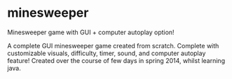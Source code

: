 # minesweeper
Minesweeper game with GUI + computer autoplay option! 

A complete GUI minesweeper game created from scratch.
Complete with customizable visuals, difficulty, timer, sound, and computer autoplay feature!
Created over the course of few days in spring 2014, whilst learning java. 

